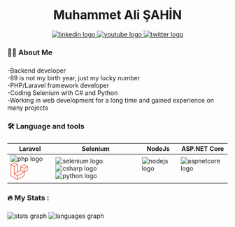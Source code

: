 ###

<h1 align="center">Muhammet Ali ŞAHİN</h1>

<div align="center">
  <a href="https://www.linkedin.com/in/muhammetalisahin" target="_blank">
    <img src="https://img.shields.io/static/v1?message=LinkedIn&logo=linkedin&label=&color=0077B5&logoColor=white&labelColor=&style=for-the-badge" height="25" alt="linkedin logo"  />
  </a>
  <a href="https://www.youtube.com/@bilisimarsivi" target="_blank">
    <img src="https://img.shields.io/static/v1?message=Youtube&logo=youtube&label=&color=FF0000&logoColor=white&labelColor=&style=for-the-badge" height="25" alt="youtube logo"  />
  </a>
  <a href="https://twitter.com/malisahin89" target="_blank">
    <img src="https://img.shields.io/static/v1?message=Twitter&logo=twitter&label=&color=1DA1F2&logoColor=white&labelColor=&style=for-the-badge" height="25" alt="twitter logo"  />
  </a>
</div>

###

<h3 align="left">👩‍💻  About Me</h3>

###

<p align="left">
  -Backend developer<br>
  -89 is not my birth year, just my lucky number<br>
  -PHP/Laravel framework developer<br>
  -Coding Selenium with C# and Python<br>
  -Working in web development for a long time and gained experience on many projects
</p>

###

<h3 align="left">🛠 Language and tools</h3>

###
<table>
    <thead>
        <tr>
            <th>Laravel</th>
            <th>Selenium</th>
            <th>NodeJs</th>
            <th>ASP.NET Core</th>
        </tr>
    </thead>
    <tbody>
        <tr>
            <td>
                <div align="left">
                    <img src="https://cdn.jsdelivr.net/gh/devicons/devicon/icons/php/php-original.svg" height="40" alt="php logo" /><img width="12" />
                    <img src="https://raw.githubusercontent.com/devicons/devicon/v2.16.0/icons/laravel/laravel-original.svg" height="40" alt="laravel logo" /><img width="12" />
                </div>
            </td>
            <td>
                <div align="left">
                    <img src="https://cdn.jsdelivr.net/gh/devicons/devicon/icons/selenium/selenium-original.svg" height="40" alt="selenium logo" /><img width="12" />
                    <img src="https://cdn.jsdelivr.net/gh/devicons/devicon/icons/csharp/csharp-original.svg" height="40" alt="csharp logo" /><img width="12" />
                    <img src="https://cdn.jsdelivr.net/gh/devicons/devicon/icons/python/python-original.svg" height="40" alt="python logo" /><img width="12" />
                </div>
            </td>
            <td>
                <div align="left">
                    <img src="https://cdn.jsdelivr.net/gh/devicons/devicon/icons/nodejs/nodejs-original.svg" height="40" alt="nodejs logo" /><img width="12" />
                </div>
            </td>
            <td>
                <div align="left">
                    <img src="https://cdn.jsdelivr.net/gh/devicons/devicon/icons/dotnetcore/dotnetcore-original.svg" height="40" alt="aspnetcore logo" /><img width="12" />
                </div>
            </td>
        </tr>
    </tbody>
</table>




###

<h3 align="left">🔥   My Stats :</h3>

###

<div align="left">
  <img src="https://github-readme-stats.vercel.app/api?username=malisahin89&hide_title=false&hide_rank=true&show_icons=true&include_all_commits=true&count_private=true&disable_animations=false&theme=dracula&locale=en&hide_border=false&order=1" height="150" alt="stats graph"  />
  <img src="https://github-readme-stats.vercel.app/api/top-langs?username=malisahin89&locale=en&hide_title=false&layout=compact&card_width=320&langs_count=5&theme=dracula&hide_border=false&order=2" height="150" alt="languages graph"  />
</div>

###
